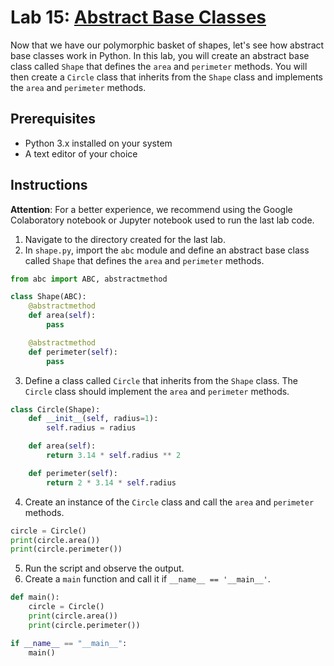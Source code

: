 # Lab 15: [Abstract Base Classes](https://docs.python.org/3/library/abc.html)

Now that we have our polymorphic basket of shapes, let's see how abstract base classes work in Python. In this lab, you will create an abstract base class called `Shape` that defines the `area` and `perimeter` methods. You will then create a `Circle` class that inherits from the `Shape` class and implements the `area` and `perimeter` methods.

## Prerequisites

- Python 3.x installed on your system
- A text editor of your choice

## Instructions

**Attention**: For a better experience, we recommend using the Google Colaboratory notebook or Jupyter notebook used to run the last lab code.

1. Navigate to the directory created for the last lab.
2. In `shape.py`, import the `abc` module and define an abstract base class called `Shape` that defines the `area` and `perimeter` methods.

```python
from abc import ABC, abstractmethod

class Shape(ABC):
    @abstractmethod
    def area(self):
        pass

    @abstractmethod
    def perimeter(self):
        pass
```

3. Define a class called `Circle` that inherits from the `Shape` class. The `Circle` class should implement the `area` and `perimeter` methods.

```python
class Circle(Shape):
    def __init__(self, radius=1):
        self.radius = radius

    def area(self):
        return 3.14 * self.radius ** 2

    def perimeter(self):
        return 2 * 3.14 * self.radius
```

4. Create an instance of the `Circle` class and call the `area` and `perimeter` methods.

```python
circle = Circle()
print(circle.area())
print(circle.perimeter())
```

5. Run the script and observe the output.
6. Create a `main` function and call it if `__name__ == '__main__'`.

```python
def main():
    circle = Circle()
    print(circle.area())
    print(circle.perimeter())

if __name__ == "__main__":
    main()
```
